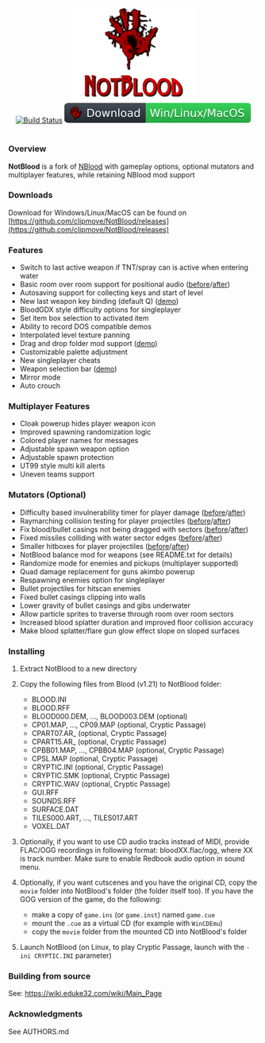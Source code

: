 <p align="center">
  <!-- logo -->
  <a href="https://github.com/clipmove/NotBlood" target="_blank"><img src="https://raw.githubusercontent.com/clipmove/NotBlood/master/.github/workflows/logo.png"></a>
  <br>
  <!-- primary badges -------------------------------------->
  <a href="https://github.com/clipmove/NotBlood/actions/workflows/build.yml" target"_blank"><img src="https://github.com/clipmove/NotBlood/actions/workflows/build.yml/badge.svg?style=flat-square" alt="Build Status"></a>
  <a href="https://github.com/clipmove/NotBlood/releases" target"_blank"><img src="https://raw.githubusercontent.com/clipmove/NotBlood/master/.github/workflows/download.svg?style=flat-square" alt="Github Download"></a>
</p><h1></h1>

### Overview
**NotBlood** is a fork of [NBlood](https://github.com/nukeykt/NBlood) with gameplay options, optional mutators and multiplayer features, while retaining NBlood mod support

### Downloads
Download for Windows/Linux/MacOS can be found on [https://github.com/clipmove/NotBlood/releases](https://github.com/clipmove/NotBlood/releases)

### Features
* Switch to last active weapon if TNT/spray can is active when entering water
* Basic room over room support for positional audio ([before](https://web.archive.org/web/20220319193715if_/https://files.catbox.moe/qca0k4.mp4)/[after](https://web.archive.org/web/20220514202908if_/https://files.catbox.moe/wq1so4.mp4))
* Autosaving support for collecting keys and start of level
* New last weapon key binding (default Q) ([demo](https://web.archive.org/web/20220319193716if_/https://files.catbox.moe/28cirg.mp4))
* BloodGDX style difficulty options for singleplayer
* Set item box selection to activated item
* Ability to record DOS compatible demos
* Interpolated level texture panning
* Drag and drop folder mod support ([demo](https://web.archive.org/web/20220514203004if_/https://files.catbox.moe/lb7nxb.mp4))
* Customizable palette adjustment
* New singleplayer cheats
* Weapon selection bar ([demo](https://web.archive.org/web/20220514203005if_/https://files.catbox.moe/0zh37q.mp4))
* Mirror mode
* Auto crouch

### Multiplayer Features
* Cloak powerup hides player weapon icon
* Improved spawning randomization logic
* Colored player names for messages
* Adjustable spawn weapon option
* Adjustable spawn protection
* UT99 style multi kill alerts
* Uneven teams support

### Mutators (Optional)
* Difficulty based invulnerability timer for player damage ([before](https://web.archive.org/web/20220319193718if_/https://files.catbox.moe/ucs7gp.mp4)/[after](https://web.archive.org/web/20220514201922if_/https://files.catbox.moe/8hyaqm.mp4))
* Raymarching collision testing for player projectiles ([before](https://web.archive.org/web/20220514202239if_/https://files.catbox.moe/qxtv05.mp4)/[after](https://web.archive.org/web/20220319193719if_/https://files.catbox.moe/vo03ck.mp4))
* Fix blood/bullet casings not being dragged with sectors ([before](https://web.archive.org/web/20220514202751if_/https://files.catbox.moe/4q9rc3.mp4)/[after](https://web.archive.org/web/20220514202840if_/https://files.catbox.moe/7n76gv.mp4))
* Fixed missiles colliding with water sector edges ([before](https://web.archive.org/web/20220514202908if_/https://files.catbox.moe/38t9t8.mp4)/[after](https://web.archive.org/web/20220514202910if_/https://files.catbox.moe/smvi92.mp4))
* Smaller hitboxes for player projectiles ([before](https://web.archive.org/web/20220319193738if_/https://files.catbox.moe/3peiru.mp4)/[after](https://web.archive.org/web/20220514201943if_/https://files.catbox.moe/zso8g4.mp4))
* NotBlood balance mod for weapons (see README.txt for details)
* Randomize mode for enemies and pickups (multiplayer supported)
* Quad damage replacement for guns akimbo powerup
* Respawning enemies option for singleplayer
* Bullet projectiles for hitscan enemies
* Fixed bullet casings clipping into walls
* Lower gravity of bullet casings and gibs underwater
* Allow particle sprites to traverse through room over room sectors
* Increased blood splatter duration and improved floor collision accuracy
* Make blood splatter/flare gun glow effect slope on sloped surfaces
</details>

### Installing
1. Extract NotBlood to a new directory
2. Copy the following files from Blood (v1.21) to NotBlood folder:
   * BLOOD.INI
   * BLOOD.RFF
   * BLOOD000.DEM, ..., BLOOD003.DEM (optional)
   * CP01.MAP, ..., CP09.MAP (optional, Cryptic Passage)
   * CPART07.AR_ (optional, Cryptic Passage)
   * CPART15.AR_ (optional, Cryptic Passage)
   * CPBB01.MAP, ..., CPBB04.MAP (optional, Cryptic Passage)
   * CPSL.MAP (optional, Cryptic Passage)
   * CRYPTIC.INI (optional, Cryptic Passage)
   * CRYPTIC.SMK (optional, Cryptic Passage)
   * CRYPTIC.WAV (optional, Cryptic Passage)
   * GUI.RFF
   * SOUNDS.RFF
   * SURFACE.DAT
   * TILES000.ART, ..., TILES017.ART
   * VOXEL.DAT

3. Optionally, if you want to use CD audio tracks instead of MIDI, provide FLAC/OGG recordings in following format: bloodXX.flac/ogg, where XX is track number. Make sure to enable Redbook audio option in sound menu.
4. Optionally, if you want cutscenes and you have the original CD, copy the `movie` folder into NotBlood's folder (the folder itself too).
If you have the GOG version of the game, do the following:
   * make a copy of `game.ins` (or `game.inst`) named `game.cue`
   * mount the `.cue` as a virtual CD (for example with `WinCDEmu`)
   * copy the `movie` folder from the mounted CD into NotBlood's folder
5. Launch NotBlood (on Linux, to play Cryptic Passage, launch with the `-ini CRYPTIC.INI` parameter)
</details>

### Building from source
See: https://wiki.eduke32.com/wiki/Main_Page

### Acknowledgments
  See AUTHORS.md